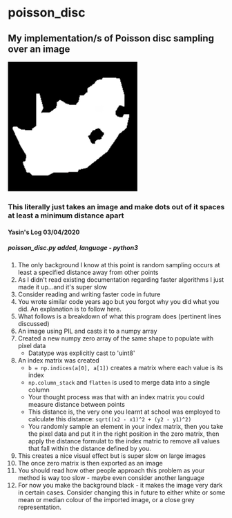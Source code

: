 # poisson_disc
## My implementation/s of Poisson disc sampling over an image
![Alt text](in.tif?raw=true "Optional Title")
### This literally just takes an image and make dots out of it spaces at least a minimum distance apart
#### Yasin's Log 03/04/2020
##### poisson_disc.py added, language - python3
1. The only background I know at this point is random sampling occurs at least a specified distance away from other points
2. As I didn't read existing documentation regarding faster algorithms I just made it up...and it's super slow
3. Consider reading and writing faster code in future
4. You wrote similar code years ago but you forgot why you did what you did. An explanation is to follow here.
5. What follows is a breakdown of what this program does (pertinent lines discussed)
6. An image using PIL and casts it to a numpy array
7. Created a new numpy zero array of the same shape to populate with pixel data
    * Datatype was explicitly cast to 'uint8'
8. An index matrix was created
    * `b = np.indices(a[0], a[1])` creates a matrix where each value is its index
    * `np.column_stack` and `flatten` is used to merge data into a single column
    * Your thought process was that with an index matrix you could measure distance between points
    * This distance is, the very one you learnt at school was employed to calculate this distance: `sqrt((x2 - x1)^2 + (y2 - y1)^2)`
    * You randomly sample an element in your index matrix, then you take the pixel data and put it in the right position in the zero matrix, then apply the distance formulat to the index matric to remove all values that fall within the distance defined by you.
9. This creates a nice visual effect but is super slow on large images
10. The once zero matrix is then exported as an image
11. You should read how other people approach this problem as your method is way too slow - maybe even consider another language
12. For now you make the background black - it makes the image very dark in certain cases. Consider changing this in future to either white or some mean or median colour of the imported image, or a close grey representation.
